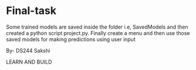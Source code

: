 # Final-task

Some trained models are saved inside the folder i.e, SavedModels and then created a python script project.py.
Finally create a menu and then use those saved models for making predictions using user input


By- DS244 Sakshi

LEARN AND BUILD
